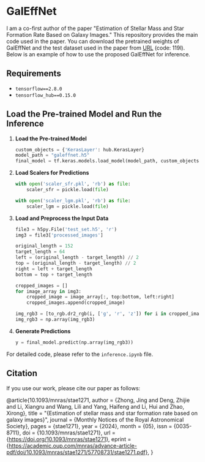 # GalEffNet
I am a co-first author of the paper "Estimation of Stellar Mass and Star Formation Rate Based on Galaxy Images." This repository provides the main code used in the paper. You can download the pretrained weights of GalEffNet and the test dataset used in the paper from [URL](https://pan.baidu.com/s/1BTKr35C0EQ2ynD1QySXi9Q) (code: 119l). Below is an example of how to use the proposed GalEffNet for inference.

## Requirements
- `tensorflow==2.8.0`
- `tensorflow_hub==0.15.0`

## Load the Pre-trained Model and Run the Inference

1. **Load the Pre-trained Model**
    ```python
    custom_objects = {'KerasLayer': hub.KerasLayer}
    model_path = "galeffnet.h5"
    final_model = tf.keras.models.load_model(model_path, custom_objects)
    ```

2. **Load Scalers for Predictions**
    ```python
    with open('scaler_sfr.pkl', 'rb') as file:
        scaler_sfr = pickle.load(file)

    with open('scaler_lgm.pkl', 'rb') as file:
        scaler_lgm = pickle.load(file)
    ```

3. **Load and Preprocess the Input Data**
    ```python
    file3 = h5py.File('test_set.h5', 'r')
    img3 = file3['processed_images']

    original_length = 152
    target_length = 64
    left = (original_length - target_length) // 2
    top = (original_length - target_length) // 2
    right = left + target_length
    bottom = top + target_length

    cropped_images = []
    for image_array in img3:
        cropped_image = image_array[:, top:bottom, left:right]
        cropped_images.append(cropped_image)

    img_rgb3 = [to_rgb.dr2_rgb(i, ['g', 'r', 'z']) for i in cropped_images]
    img_rgb3 = np.array(img_rgb3)
    ```
4. **Generate Predictions**
    ```python
    y = final_model.predict(np.array(img_rgb3))
    ```

For detailed code, please refer to the `inference.ipynb` file.

## Citation

If you use our work, please cite our paper as follows:

@article{10.1093/mnras/stae1271,
    author = {Zhong, Jing and Deng, Zhijie and Li, Xiangru and Wang, Lili and Yang, Haifeng and Li, Hui and Zhao, Xirong},
    title = "{Estimation of stellar mass and star formation rate based on galaxy images}",
    journal = {Monthly Notices of the Royal Astronomical Society},
    pages = {stae1271},
    year = {2024},
    month = {05},
    issn = {0035-8711},
    doi = {10.1093/mnras/stae1271},
    url = {https://doi.org/10.1093/mnras/stae1271},
    eprint = {https://academic.oup.com/mnras/advance-article-pdf/doi/10.1093/mnras/stae1271/57708731/stae1271.pdf},
}






